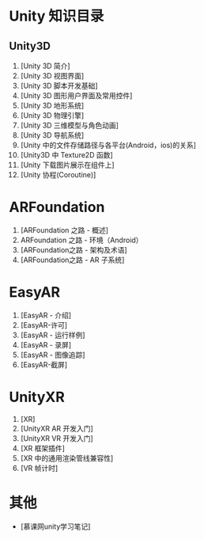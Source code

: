 # Unity 知识目录



## Unity3D

1. [Unity 3D 简介]
2. [Unity 3D 视图界面]
3. [Unity 3D 脚本开发基础]
4. [Unity 3D 图形用户界面及常用控件]
5. [Unity 3D 地形系统]
6. [Unity 3D 物理引擎]
7. [Unity 3D 三维模型与角色动画]
8. [Unity 3D 导航系统]
9. [Unity 中的文件存储路径与各平台(Android，ios)的关系]
10. [Unity3D 中 Texture2D 函数]
11. [Unity 下载图片展示在组件上]
12. [Unity 协程(Coroutine)]



# ARFoundation

1. [ARFoundation 之路 - 概述]
2. ARFoundation 之路 - 环境（Android）
3. [ARFoundation之路 - 架构及术语]
4. [ARFoundation之路 - AR 子系统]

# EasyAR

1. [EasyAR - 介绍]
2. [EasyAR-许可]
3. [EasyAR - 运行样例]
4. [EasyAR - 录屏]
5. [EasyAR - 图像追踪]
6. [EasyAR-截屏]

# UnityXR

1. [XR]
2. [UnityXR AR 开发入门]
3. [UnityXR VR 开发入门]
4. [XR 框架插件]
5. [XR 中的通用渲染管线兼容性]
6. [VR 帧计时]

# 其他​ 

* [慕课网unity学习笔记]